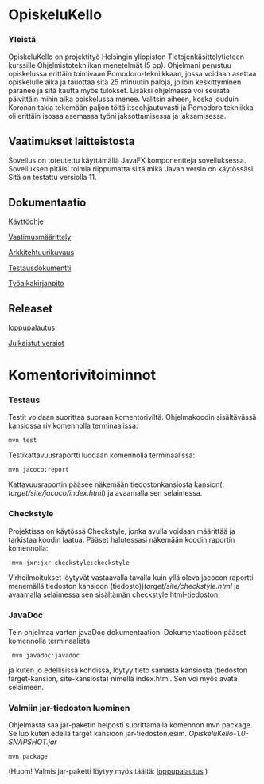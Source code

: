 # OpiskeluKello

### Yleistä

OpiskeluKello on projektityö Helsingin yliopiston Tietojenkäsittelytieteen kurssille Ohjelmistotekniikan menetelmät (5 op). Ohjelmani perustuu opiskelussa erittäin toimivaan Pomodoro-tekniikkaan, jossa voidaan asettaa opiskelulle aika ja tauottaa sitä 25 minuutin paloja, jolloin keskittyminen paranee ja sitä kautta myös tulokset. Lisäksi ohjelmassa voi seurata päivittäin mihin aika opiskelussa menee. Valitsin aiheen, koska jouduin Koronan takia tekemään paljon töitä itseohjautuvasti ja Pomodoro tekniikka oli erittäin isossa asemassa työni jaksottamisessa ja jaksamisessa.

## Vaatimukset laitteistosta

Sovellus on toteutettu käyttämällä JavaFX komponentteja sovelluksessa. Sovelluksen pitäisi toimia riippumatta siitä mikä Javan versio on käytössäsi. Sitä on testattu versiolla 11.

## Dokumentaatio

[Käyttöohje](https://github.com/Mazaalto/ot-harjoitustyo2020/blob/master/dokumentaatio/kayttoohje.md)

[Vaatimusmäärittely](https://github.com/Mazaalto/ot-harjoitustyo2020/blob/master/dokumentaatio/maarittelydokumentti.md)

[Arkkitehtuurikuvaus](https://github.com/Mazaalto/ot-harjoitustyo2020/blob/master/dokumentaatio/arkkitehtuuri.md)

[Testausdokumentti]()

[Työaikakirjanpito](https://github.com/Mazaalto/ot-harjoitustyo2020/blob/master/dokumentaatio/ty%C3%B6aikakirjanpito.md)

## Releaset

[loppupalautus](https://github.com/Mazaalto/ot-harjoitustyo2020/releases/tag/1.0)

[Julkaistut versiot](https://github.com/Mazaalto/ot-harjoitustyo2020/releases/tag/viikko5)

# Komentorivitoiminnot

### Testaus

Testit voidaan suorittaa suoraan komentoriviltä. Ohjelmakoodin sisältävässä kansiossa rivikomennolla terminaalissa:

```
mvn test
```

Testikattavuusraportti luodaan komennolla terminaalissa:

```
mvn jacoco:report
```

Kattavuusraportin pääsee näkemään tiedostonkansiosta kansion(: _target/site/jacoco/index.html_) ja avaamalla sen selaimessa.

### Checkstyle

Projektissa on käytössä Checkstyle, jonka avulla voidaan määrittää ja tarkistaa koodin laatua. Pääset halutessasi näkemään koodin raportin komennolla:

```
 mvn jxr:jxr checkstyle:checkstyle
```
Virheilmoitukset löytyvät vastaavalla tavalla kuin yllä oleva jacocon raportti menemällä tiedoston kansioon (tiedosto))_target/site/checkstyle.html_ ja avaamalla selaimessa sen sisältämän checkstyle.html-tiedoston. 

### JavaDoc

Tein ohjelmaa varten javaDoc dokumentaation. Dokumentaatioon pääset komennolla terminaalista
```
 mvn javadoc:javadoc
```
ja kuten jo edellisissä kohdissa, löytyy tieto samasta kansiosta (tiedoston target-kansion, site-kansiosta) nimellä index.html. Sen voi myös avata selaimeen.

### Valmiin jar-tiedoston luominen

Ohjelmasta saa jar-paketin helposti suorittamalla komennon mvn package. Se luo kuten edellä target kansioon jar-tiedoston.esim.  _OpiskeluKello-1.0-SNAPSHOT.jar_

```
mvn package
```
(Huom! Valmis jar-paketti löytyy myös täältä: [loppupalautus](https://github.com/Mazaalto/ot-harjoitustyo2020/releases/tag/1.0) )
